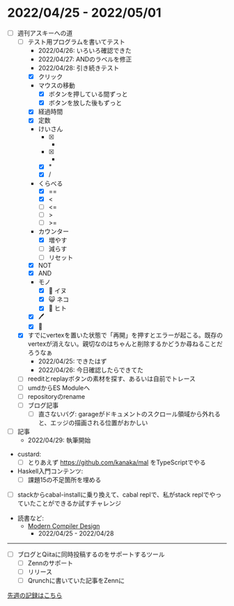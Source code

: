 # 2022/04/25 - 2022/05/01

- [ ] 週刊アスキーへの道
    - [ ] テスト用プログラムを書いてテスト
        - 2022/04/26: いろいろ確認できた
        - 2022/04/27: ANDのラベルを修正
        - 2022/04/28: 引き続きテスト
        - [x] クリック
        - マウスの移動
            - [x] ボタンを押している間ずっと
            - [x] ボタンを放した後もずっと
        - [x] 経過時間
        - [x] 定数
        - けいさん
            - [x] +
            - [x] -
            - [x] \*
            - [x] /
        - くらべる
            - [x] ==
            - [x] \<
            - [ ] \<=
            - [ ] \>
            - [ ] \>=
        - カウンター
            - [x] 増やす
            - [ ] 減らす
            - [ ] リセット
        - [x] NOT
        - [x] AND
        - モノ
            - [x] 🐶 イヌ
            - [x] 😺 ネコ
            - [x] 🙂 ヒト
        - [x] 🖊
        - [x] 🔁
    - [x] すでにvertexを置いた状態で「再開」を押すとエラーが起こる。既存のvertexが消えない。親切なのはちゃんと削除するかどうか尋ねることだろうなぁ
        - 2022/04/25: できたはず
        - 2022/04/26: 今日確認したらできてた
    - [ ] reeditとreplayボタンの素材を探す、あるいは自前でトレース
    - [ ] umdからES Moduleへ
    - [ ] repositoryのrename
    - [ ] ブログ記事
        - [ ] 直さないバグ: garageがドキュメントのスクロール領域から外れると、エッジの描画される位置がおかしい
- [ ] 記事
    - 2022/04/29: 執筆開始
- custard:
    - [ ] とりあえず <https://github.com/kanaka/mal> をTypeScriptでやる
- Haskell入門コンテンツ:
    - [ ] 課題15の不足箇所を埋める
- [ ] stackからcabal-installに乗り換えて、cabal replで、私がstack replでやっていたことができるか試すチャレンジ
- 読書など:
    - [Modern Compiler Design](https://www.springer.com/jp/book/9781461446989)
        - 2022/04/25 - 2022/04/28

------

- [ ] ブログとQiitaに同時投稿するのをサポートするツール
    - [ ] Zennのサポート
    - [ ] リリース
    - [ ] Qrunchに書いていた記事をZennに

[先週の記録はこちら](https://github.com/igrep/daily-commits/blob/f7885b4326617cfb155ca6c749cc178f1e0eb00e/yesterday.md)
